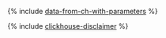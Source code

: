 {% include [data-from-ch-with-parameters](../../_tutorials/datalens/data-from-ch-with-parameters.md) %}

{% include [clickhouse-disclaimer](../../_includes/clickhouse-disclaimer.md) %}
